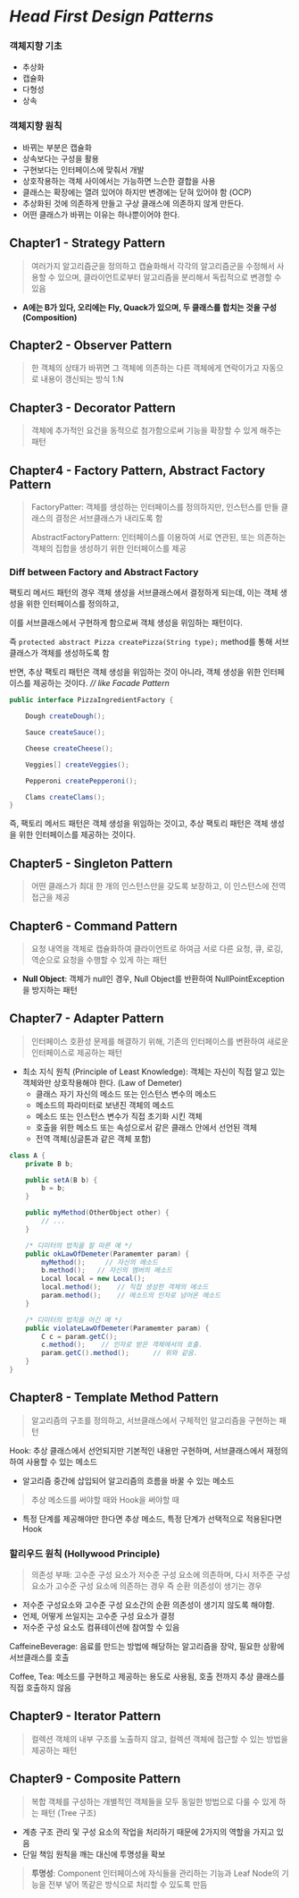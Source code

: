 # _Head First Design Patterns_

### 객체지향 기초

- 추상화
- 캡슐화
- 다형성
- 상속

### 객체지향 원칙

- 바뀌는 부분은 캡슐화
- 상속보다는 구성을 활용
- 구현보다는 인터페이스에 맞춰서 개발
- 상호작용하는 객체 사이에서는 가능하면 느슨한 결합을 사용
- 클래스는 확장에는 열려 있어야 하지만 변경에는 닫혀 있어야 함 (OCP)
- 추상화된 것에 의존하게 만들고 구상 클래스에 의존하지 않게 만든다.
- 어떤 클래스가 바뀌는 이유는 하나뿐이어야 한다.

## Chapter1 - Strategy Pattern

> 여러가지 알고리즘군을 정의하고 캡슐화해서 각각의 알고리즘군을 수정해서 사용할 수 있으며,
> 클라이언트로부터 알고리즘을 분리해서 독립적으로 변경할 수 있음

- **A에는 B가 있다, 오리에는 Fly, Quack가 있으며, 두 클래스를 합치는 것을 구성 (Composition)**

## Chapter2 - Observer Pattern

> 한 객체의 상태가 바뀌면 그 객체에 의존하는 다른 객체에게 연락이가고 자동으로 내용이 갱신되는 방식 1:N

## Chapter3 - Decorator Pattern

> 객체에 추가적인 요건을 동적으로 첨가함으로써 기능을 확장할 수 있게 해주는 패턴

## Chapter4 - Factory Pattern, Abstract Factory Pattern

> FactoryPatter: 객체를 생성하는 인터페이스를 정의하지만, 인스턴스를 만들 클래스의 결정은 서브클래스가 내리도록 함
>
> AbstractFactoryPattern: 인터페이스를 이용하여 서로 연관된, 또는 의존하는 객체의 집합을 생성하기 위한 인터페이스를 제공

### Diff between Factory and Abstract Factory

팩토리 메서드 패턴의 경우 객체 생성을 서브클래스에서 결정하게 되는데, 이는 객체 생성을 위한 인터페이스를 정의하고,

이를 서브클래스에서 구현하게 함으로써 객체 생성을 위임하는 패턴이다.

즉 `protected abstract Pizza createPizza(String type);` method를 통해 서브클래스가 객체를 생성하도록 함

반면, 추상 팩토리 패턴은 객체 생성을 위임하는 것이 아니라, 객체 생성을 위한 인터페이스를 제공하는 것이다. _// like Facade Pattern_

```java
public interface PizzaIngredientFactory {

    Dough createDough();

    Sauce createSauce();

    Cheese createCheese();

    Veggies[] createVeggies();

    Pepperoni createPepperoni();

    Clams createClams();
}
```

즉, 팩토리 메서드 패턴은 객체 생성을 위임하는 것이고, 추상 팩토리 패턴은 객체 생성을 위한 인터페이스를 제공하는 것이다.

## Chapter5 - Singleton Pattern

> 어떤 클래스가 최대 한 개의 인스턴스만을 갖도록 보장하고, 이 인스턴스에 전역 접근을 제공

## Chapter6 - Command Pattern

> 요청 내역을 객체로 캡슐화하여 클라이언트로 하여금 서로 다른 요청, 큐, 로깅, 역순으로 요청을 수행할 수 있게 하는 패턴

- **Null Object**: 객체가 null인 경우, Null Object를 반환하여 NullPointException을 방지하는 패턴

## Chapter7 - Adapter Pattern

> 인터페이스 호환성 문제를 해결하기 위해, 기존의 인터페이스를 변환하여 새로운 인터페이스로 제공하는 패턴

- 최소 지식 원칙 (Principle of Least Knowledge): 객체는 자신이 직접 알고 있는 객체와만 상호작용해야 한다. (Law of Demeter)
    - 클래스 자기 자신의 메소드 또는 인스턴스 변수의 메소드
    - 메소드의 파라미터로 보낸진 객체의 메소드
    - 메소드 또는 인스턴스 변수가 직접 초기화 시킨 객체
    - 호출을 위한 메소드 또는 속성으로서 같은 클래스 안에서 선언된 객체
    - 전역 객체(싱글톤과 같은 객체 포함)

```java
class A {
    private B b;

    public setA(B b) {
        b = b;
    }

    public myMethod(OtherObject other) {
        // ...
    }

    /* 디미터의 법칙을 잘 따른 예 */
    public okLawOfDemeter(Paramemter param) {
        myMethod();     // 자신의 메소드
        b.method();   // 자신의 멤버의 메소드
        Local local = new Local();
        local.method();    // 직접 생성한 객체의 메소드 
        param.method();    // 메소드의 인자로 넘어온 메소드
    }

    /* 디미터의 법칙을 어긴 예 */
    public violateLawOfDemeter(Paramemter param) {
        C c = param.getC();
        c.method();    // 인자로 받은 객체에서의 호출.
        param.getC().method();      // 위와 같음.
    }
}
```

## Chapter8 - Template Method Pattern

> 알고리즘의 구조를 정의하고, 서브클래스에서 구체적인 알고리즘을 구현하는 패턴

Hook: 추상 클래스에서 선언되지만 기본적인 내용만 구현하며, 서브클래스에서 재정의하여 사용할 수 있는 메소드

- 알고리즘 중간에 삽입되어 알고리즘의 흐름을 바꿀 수 있는 메소드

> 추상 메소드를 써야할 때와 Hook을 써야할 때

- 특정 단계를 제공해야만 한다면 추상 메소드, 특정 단계가 선택적으로 적용된다면 Hook

### 할리우드 원칙 (Hollywood Principle)

> 의존성 부패: 고수준 구성 요소가 저수준 구성 요소에 의존하며, 다시 저주준 구성 요소가 고수준 구성 요소에 의존하는 경우 즉 순환 의존성이 생기는 경우

- 저수준 구성요소와 고수준 구성 요소간의 순환 의존성이 생기지 않도록 해야함.
- 언제, 어떻게 쓰일지는 고수준 구성 요소가 결정
- 저수준 구성 요소도 컴퓨테이션에 참여할 수 있음

CaffeineBeverage: 음료를 만드는 방법에 해당하는 알고리즘을 장악, 필요한 상황에 서브클래스를 호출

Coffee, Tea: 메소드를 구현하고 제공하는 용도로 사용됨, 호출 전까지 추상 클래스를 직접 호출하지 않음


## Chapter9 - Iterator Pattern

> 컬렉션 객체의 내부 구조를 노출하지 않고, 컬렉션 객체에 접근할 수 있는 방법을 제공하는 패턴


## Chapter9 - Composite Pattern

> 복합 객체를 구성하는 개별적인 객체들을 모두 동일한 방법으로 다룰 수 있게 하는 패턴 (Tree 구조)

- 계층 구조 관리 및 구성 요소의 작업을 처리하기 때문에 2가지의 역할을 가지고 있음
- 단일 책임 원칙을 깨는 대신에 투명성을 확보

> **투명성**: Component 인터페이스에 자식들을 관리하는 기능과 Leaf Node의 기능을 전부 넣어 똑같은 방식으로 처리할 수 있도록 만듬